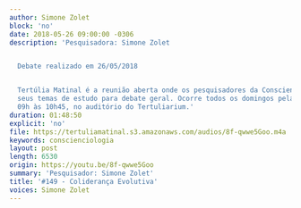```yaml
---
author: Simone Zolet
block: 'no'
date: 2018-05-26 09:00:00 -0306
description: 'Pesquisadora: Simone Zolet


  Debate realizado em 26/05/2018


  Tertúlia Matinal é a reunião aberta onde os pesquisadores da Conscienciologia apresentam
  seus temas de estudo para debate geral. Ocorre todos os domingos pela manhã, das
  09h às 10h45, no auditório do Tertuliarium.'
duration: 01:48:50
explicit: 'no'
file: https://tertuliamatinal.s3.amazonaws.com/audios/8f-qwwe5Goo.m4a
keywords: conscienciologia
layout: post
length: 6530
origin: https://youtu.be/8f-qwwe5Goo
summary: 'Pesquisador: Simone Zolet'
title: '#149 - Coliderança Evolutiva'
voices: Simone Zolet
---
```

